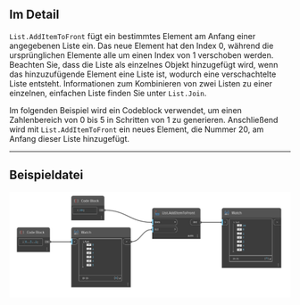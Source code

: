 ## Im Detail
`List.AddItemToFront` fügt ein bestimmtes Element am Anfang einer angegebenen Liste ein. Das neue Element hat den Index 0, während die ursprünglichen Elemente alle um einen Index von 1 verschoben werden. Beachten Sie, dass die Liste als einzelnes Objekt hinzugefügt wird, wenn das hinzuzufügende Element eine Liste ist, wodurch eine verschachtelte Liste entsteht. Informationen zum Kombinieren von zwei Listen zu einer einzelnen, einfachen Liste finden Sie unter `List.Join`.

Im folgenden Beispiel wird ein Codeblock verwendet, um einen Zahlenbereich von 0 bis 5 in Schritten von 1 zu generieren. Anschließend wird mit `List.AddItemToFront` ein neues Element, die Nummer 20, am Anfang dieser Liste hinzugefügt.
___
## Beispieldatei

![List.AddItemToFront](./DSCore.List.AddItemToFront_img.jpg)
